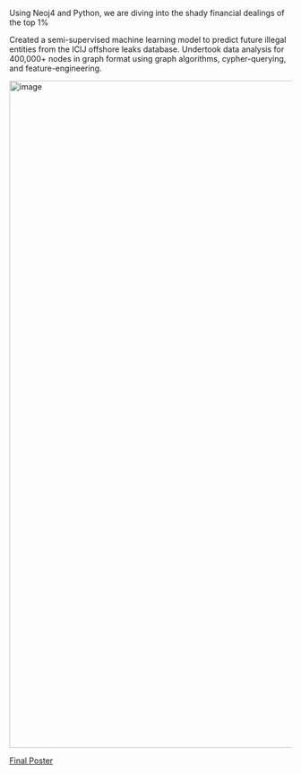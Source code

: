 Using Neoj4 and Python, we are diving into the shady financial dealings of the top 1%

Created a semi-supervised machine learning model to predict future illegal entities from the ICIJ offshore leaks database.
Undertook data analysis for 400,000+ nodes in graph format using graph algorithms, cypher-querying, and feature-engineering.

<img width="1193" alt="image" src="https://user-images.githubusercontent.com/46277389/170422385-b81ee29c-fc40-4f1f-ad4b-2ba5a35d5f5b.png">

[Final Poster](https://github.com/alexmak001/Panama-Papers/files/8776485/poster-2.pdf)
